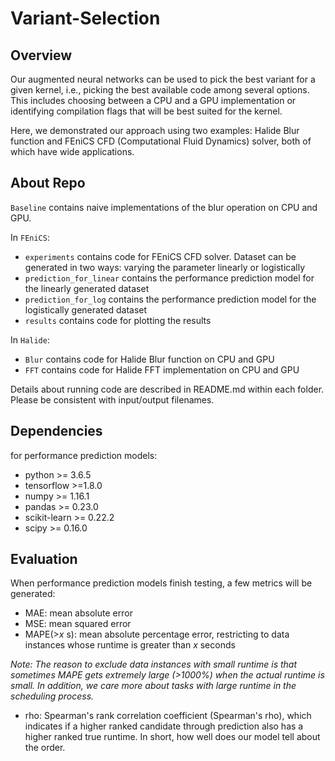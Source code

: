 # Variant-Selection

## Overview
Our augmented neural networks can be used to pick the best variant for a given kernel, i.e., picking the best available code among several options. This includes choosing between a CPU and a GPU implementation or identifying compilation flags that will be best suited for the kernel. 

Here, we demonstrated our approach using two examples: Halide Blur function and FEniCS CFD (Computational Fluid Dynamics) solver, both of which have wide applications. 

## About Repo
`Baseline` contains naive implementations of the blur operation on CPU and GPU.

In `FEniCS`:
* `experiments` contains code for FEniCS CFD solver. Dataset can be generated in two ways: varying the parameter linearly or logistically
* `prediction_for_linear` contains the performance prediction model for the linearly generated dataset
* `prediction_for_log` contains the performance prediction model for the logistically generated dataset
* `results` contains code for plotting the results

In `Halide`:
* `Blur` contains code for Halide Blur function on CPU and GPU
* `FFT` contains code for Halide FFT implementation on CPU and GPU

Details about running code are described in README.md within each folder. Please be consistent with input/output filenames.

## Dependencies

for performance prediction models:

* python >= 3.6.5
* tensorflow >=1.8.0 
* numpy >= 1.16.1
* pandas >= 0.23.0
* scikit-learn >= 0.22.2
* scipy >= 0.16.0

## Evaluation

When performance prediction models finish testing, a few metrics will be generated:

* MAE: mean absolute error
* MSE: mean squared error
* MAPE(>*x* s): mean absolute percentage error, restricting to data instances whose runtime is greater than *x* seconds

*Note: The reason to exclude data instances with small runtime is that sometimes MAPE gets extremely large (>1000%) when the actual runtime is small. In addition, we care more about tasks with large runtime in the scheduling process.*

* rho: Spearman's rank correlation coefficient (Spearman's rho), which indicates if a higher ranked candidate through prediction also has a higher ranked true runtime. In short, how well does our model tell about the order.



